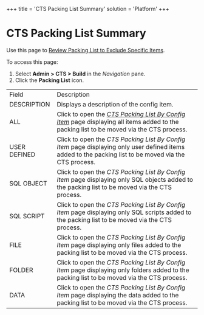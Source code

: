 +++
title = 'CTS Packing List Summary'
solution = 'Platform'
+++

# CTS Packing List Summary

<div class="use">

Use this page to [Review Packing List to Exclude Specific
Items](../Use_Cases/Review_Packing_List_to_Exclude_Specific_Items.htm).

</div>

To access this page:

1.  Select **Admin \> CTS \> Build** in the *Navigation* pane.
2.  Click the **Packing List**
icon.

|              |                                                                                                                                                                                      |
| ------------ | ------------------------------------------------------------------------------------------------------------------------------------------------------------------------------------ |
| Field        | Description                                                                                                                                                                          |
| DESCRIPTION  | Displays a description of the config item.                                                                                                                                           |
| ALL          | Click to open the *[CTS Packing List By Config Item](CTS%20Packing%20List%20Config%20Item.htm)* page displaying all items added to the packing list to be moved via the CTS process. |
| USER DEFINED | Click to open the *CTS Packing List By Config Item* page displaying only user defined items added to the packing list to be moved via the CTS process.                               |
| SQL OBJECT   | Click to open the *CTS Packing List By Config Item* page displaying only SQL objects added to the packing list to be moved via the CTS process.                                      |
| SQL SCRIPT   | Click to open the *CTS Packing List By Config Item* page displaying only SQL scripts added to the packing list to be moved via the CTS process.                                      |
| FILE         | Click to open the *CTS Packing List By Config Item* page displaying only files added to the packing list to be moved via the CTS process.                                            |
| FOLDER       | Click to open the *CTS Packing List By Config Item* page displaying only folders added to the packing list to be moved via the CTS process.                                          |
| DATA         | Click to open the *CTS Packing List By Config Item* page displaying the data added to the packing list to be moved via the CTS process.                                              |
